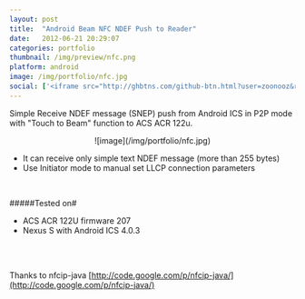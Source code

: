 ```yaml
---
layout: post
title:  "Android Beam NFC NDEF Push to Reader"
date:   2012-06-21 20:29:07
categories: portfolio
thumbnail: /img/preview/nfc.png
platform: android
image: /img/portfolio/nfc.jpg
social: ['<iframe src="http://ghbtns.com/github-btn.html?user=zoonooz&repo=Android-Beam-NFC-NDEF-Push-to-Reader&type=watch&count=true" height="20" width="90" frameborder="0" scrolling="0" style="width:90px; height: 20px; margin-bottom: -6px" allowTransparency="true"></iframe>']
---
```


Simple Receive NDEF message (SNEP) push from Android ICS in P2P mode with "Touch to Beam" function to ACS ACR 122u.

<center>
![image](/img/portfolio/nfc.jpg)
</center>

  * It can receive only simple text NDEF message (more than 255 bytes)
  * Use Initiator mode to manual set LLCP connection parameters

<br/>

#####Tested on#

  * ACS ACR 122U firmware 207
  * Nexus S with Android ICS 4.0.3

<br/>
<br/>

Thanks to nfcip-java [http://code.google.com/p/nfcip-java/](http://code.google.com/p/nfcip-java/) 